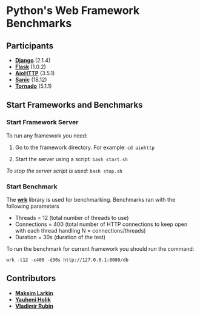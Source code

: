 # Python's Web Framework Benchmarks

## Participants

* **[Django](https://github.com/django/django)** (2.1.4)
* **[Flask](https://github.com/pallets/flask)** (1.0.2)
* **[AioHTTP](https://github.com/aio-libs/aiohttp)** (3.5.1)
* **[Sanic](https://github.com/huge-success/sanic)** (18.12)
* **[Tornado](https://github.com/tornadoweb/tornado)** (5.1.1)

## Start Frameworks and Benchmarks

### Start Framework Server

To run any framework you need:

1. Go to the framework directory. For example: ```cd aiohttp```

2. Start the server using a script: ```bash start.sh```

_To stop the server script is used:_ ```bash stop.sh```

### Start Benchmark

The **[wrk](https://github.com/wg/wrk)** library is used for benchmarking. Benchmarks ran with the following parameters

* Threads = 12 (total number of threads to use)
* Connections = 400 (total number of HTTP connections to keep open with each thread handling N = connections/threads)
* Duration = 30s (duration of the test)

To run the benchmark for current framework you should run the command:

```wrk -t12 -c400 -d30s http://127.0.0.1:8080/db```

## Contributors

* **[Maksim Larkin](https://github.com/maximzah)**
* **[Yauheni Holik](https://github.com/yauheni-holik)**
* **[Vladimir Rubin](https://github.com/VladimirRubin)**
